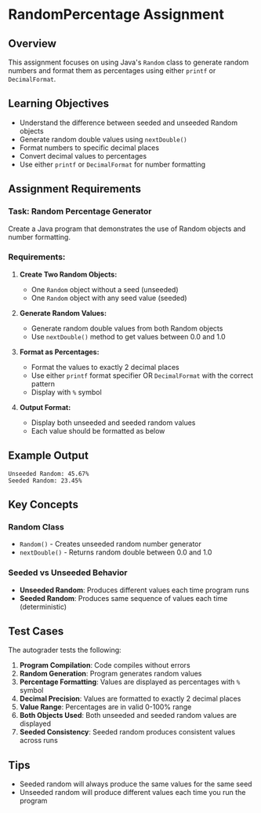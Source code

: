 # RandomPercentage Assignment

## Overview
This assignment focuses on using Java's `Random` class to generate random numbers and format them as percentages using either `printf` or `DecimalFormat`.

## Learning Objectives
- Understand the difference between seeded and unseeded Random objects
- Generate random double values using `nextDouble()`
- Format numbers to specific decimal places
- Convert decimal values to percentages
- Use either `printf` or `DecimalFormat` for number formatting

## Assignment Requirements

### Task: Random Percentage Generator

Create a Java program that demonstrates the use of Random objects and number formatting.

### Requirements:

1. **Create Two Random Objects:**
   - One `Random` object without a seed (unseeded)
   - One `Random` object with any seed value (seeded)

2. **Generate Random Values:**
   - Generate random double values from both Random objects
   - Use `nextDouble()` method to get values between 0.0 and 1.0

3. **Format as Percentages:**
   - Format the values to exactly 2 decimal places
   - Use either `printf` format specifier OR `DecimalFormat` with the correct pattern
   - Display with `%` symbol

4. **Output Format:**
   - Display both unseeded and seeded random values
   - Each value should be formatted as below

## Example Output
```
Unseeded Random: 45.67%
Seeded Random: 23.45%
```

## Key Concepts

### Random Class
- `Random()` - Creates unseeded random number generator
- `nextDouble()` - Returns random double between 0.0 and 1.0



### Seeded vs Unseeded Behavior
- **Unseeded Random**: Produces different values each time program runs
- **Seeded Random**: Produces same sequence of values each time (deterministic)


## Test Cases

The autograder tests the following:

1. **Program Compilation**: Code compiles without errors
2. **Random Generation**: Program generates random values
3. **Percentage Formatting**: Values are displayed as percentages with `%` symbol
4. **Decimal Precision**: Values are formatted to exactly 2 decimal places
5. **Value Range**: Percentages are in valid 0-100% range
6. **Both Objects Used**: Both unseeded and seeded random values are displayed
7. **Seeded Consistency**: Seeded random produces consistent values across runs



## Tips
- Seeded random will always produce the same values for the same seed
- Unseeded random will produce different values each time you run the program

